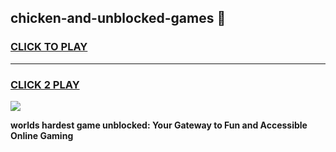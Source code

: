 
## chicken-and-unblocked-games 👋
<h3>
<a href="https://premium.freeplayer.one?title=chicken-and-unblocked-games&ref=14F">CLICK TO PLAY</a></h3>
<hr>

<h3>
<a href="https://premium.freeplayer.one?title=chicken-and-unblocked-games&ref=14F">CLICK 2 PLAY</a>
  
</h3>

<a href="https://premium.freeplayer.one?title=chicken-and-unblocked-games&ref=12F/"><img src="https://clearcache.store/games.png"></a>


**worlds hardest game unblocked: Your Gateway to Fun and Accessible Online Gaming**
